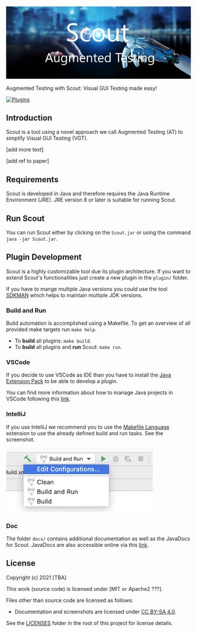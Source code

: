 <p align="center"><img src="icons/splash.png"></p>

Augmented Testing with Scout: Visual GUI Testing made easy!

[![Plugins](https://github.com/augmented-testing/scout/actions/workflows/plugins.yml/badge.svg)](https://github.com/augmented-testing/scout/actions/workflows/plugins.yml)

## Introduction

Scout is a tool using a novel approach we call Augmented Testing (AT) to simplify Visual GUI Testing (VGT).

[add more text]

[add ref to paper]

## Requirements

Scout is developed in Java and therefore requires the Java Runtime Environment (JRE).
JRE version 8 or later is suitable for running Scout.

## Run Scout

You can run Scout either by clicking on the `Scout.jar` or using the command `java -jar Scout.jar`.

## Plugin Development

Scout is a highly customizable tool due its plugin architecture. If you want to extend Scout's functionalities just create a new plugin in the `plugin/` folder.

If you have to mange multiple Java versions you could use the tool [SDKMAN](https://sdkman.io) which helps to maintain multiple JDK versions.

### Build and Run

Build automation is accomplished using a Makefile. To get an overview of all provided make targets run `make help`.

- To **build** all plugins: `make build`.
- To **build** all plugins and **run** Scout: `make run`.

### VSCode

If you decide to use VSCode as IDE than you have to install the [Java Extension Pack](https://marketplace.visualstudio.com/items?itemName=vscjava.vscode-java-pack) to be able to develop a plugin.

You can find more information about how to manage Java projects in VSCode following this [link](https://code.visualstudio.com/docs/java/java-project).

### IntelliJ

If you use IntelliJ we recommend you to use the [Makefile Language](https://plugins.jetbrains.com/plugin/9333-makefile-language) extension to use the already defined build and run tasks. See the screenshot.

![IntelliJ Run Config](docs/intellij-run-config.png)

### Doc

The folder `docs/` contains additional documentation as well as the JavaDocs for Scout. JavaDocs are also accessible online via this [link](https://augmented-testing.github.io/scout/index.html).

## License

Copyright (c) 2021 [TBA]

This work (source code) is licensed under [MIT or Apache2 ???].

Files other than source code are licensed as follows:

- Documentation and screenshots are licensed under [CC BY-SA 4.0](./LICENSES/CC-BY-SA-4.0.txt).

See the [LICENSES](./LICENSES/) folder in the root of this project for license details.
